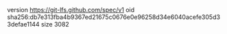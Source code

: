 version https://git-lfs.github.com/spec/v1
oid sha256:db7e313fba4b9367ed21675c0676e0e96258d34e6040acefe305d33defae1144
size 3082
